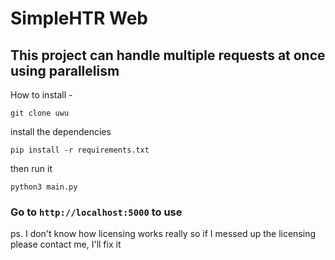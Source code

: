 # SimpleHTR Web

## This project can handle multiple requests at once using parallelism

How to install -

`git clone uwu`

install the dependencies

`pip install -r requirements.txt`

then run it

`python3 main.py`

### Go to `http://localhost:5000` to use

ps. I don't know how licensing works really so if I messed up the licensing please contact me, I'll fix it
